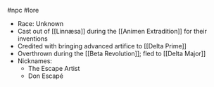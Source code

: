 #npc #lore 
- Race: Unknown
- Cast out of [[Linnæsa]] during the [[Animen Extradition]] for their inventions
- Credited with bringing advanced artifice to [[Delta Prime]]
- Overthrown during the [[Beta Revolution]]; fled to [[Delta Major]]
- Nicknames:
  - The Escape Artist
  - Don Escapé
